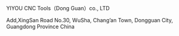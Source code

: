YIYOU CNC Tools（Dong Guan）co., LTD

Add,XingSan Road No.30, WuSha, Chang’an Town, Dongguan City, Guangdong Province China
